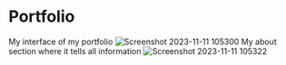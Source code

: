 # Portfolio
My interface of my portfolio
![Screenshot 2023-11-11 105300](https://github.com/subha2414/Portfolio/assets/131006773/04ca9bcb-53f4-4cfc-9a86-3f190cc70875)
My about section where it tells all information
![Screenshot 2023-11-11 105322](https://github.com/subha2414/Portfolio/assets/131006773/8cffd9b8-8587-4653-9885-1292f115b49c)

